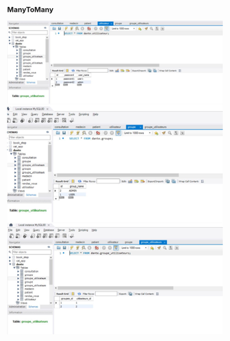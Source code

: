 <h3>ManyToMany</h3>
<img src="utilisateur.JPG"/>
<img src="groupe.JPG"/>
<img src="groupes_utilisateurs.JPG"/>
